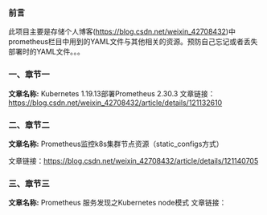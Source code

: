 ### 前言
此项目主要是存储个人博客(https://blog.csdn.net/weixin_42708432)中prometheus栏目中用到的YAML文件与其他相关的资源。预防自己忘记或者丢失部署时的YAML文件。。。

### 一、章节一
  **文章名称:** Kubernetes 1.19.13部署Prometheus 2.30.3  文章链接：https://blog.csdn.net/weixin_42708432/article/details/121132610

### 二、章节二
  **文章名称:** Prometheus监控k8s集群节点资源（static_configs方式）
  
  文章链接：https://blog.csdn.net/weixin_42708432/article/details/121140705

### 三、章节三
  **文章名称:** Prometheus 服务发现之Kubernetes node模式
  文章链接：
  
